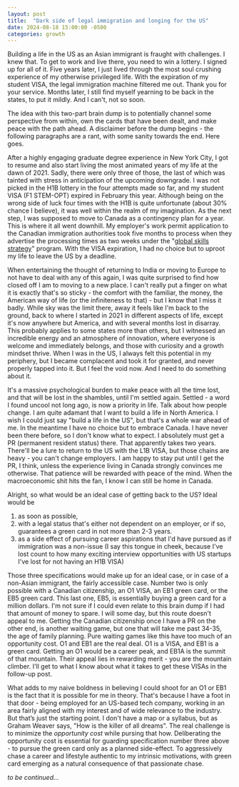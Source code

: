 ```yaml
---
layout: post
title:  "Dark side of legal immigration and longing for the US"
date: 2024-08-18 15:00:00 -0500
categories: growth
---
```


Building a life in the US as an Asian immigrant is fraught with challenges. I knew that. To get to work and live there, you need to win a lottery. I signed up for all of it. Five years later, I just lived through the most soul crushing experience of my otherwise privileged life. With the expiration of my student VISA, the legal immigration machine filtered me out. Thank you for your service. Months later, I still find myself yearning to be back in the states, to put it mildly. And I can't, not so soon. 

The idea with this two-part brain dump is to potentially channel some perspective from within, own the cards that have been dealt, and make peace with the path ahead. A disclaimer before the dump begins - the following paragraphs are a rant, with some sanity towards the end. Here goes.

After a highly engaging graduate degree experience in New York City, I got to resume and also start living the most animated years of my life at the dawn of 2021. Sadly, there were only three of those, the last of which was tainted with stress in anticipation of the upcoming downgrade. I was not picked in the H1B lottery in the four attempts made so far, and my student VISA (F1 STEM-OPT) expired in February this year. Although being on the wrong side of luck four times with the H1B is quite unfortunate (about 30% chance I believe), it was well within the realm of my imagination. As the next step, I was supposed to move to Canada as a contingency plan for a year. This is where it all went downhill. My employer's work permit application to the Canadian immigration authorities took five months to process when they advertise the processing times as two weeks under the "[global skills strategy](https://www.canada.ca/en/immigration-refugees-citizenship/services/work-canada/permit/temporary/global-skills-strategy.html)" program. With the VISA expiration, I had no choice but to uproot my life to leave the US by a deadline.

When entertaining the thought of returning to India or moving to Europe to not have to deal with any of this again, I was quite surprised to find how closed off I am to moving to a new place. I can't really put a finger on what it is exactly that's so sticky - the comfort with the familiar, the money, the American way of life (or the infiniteness to that) - but I know that I miss it badly. While sky was the limit there, away it feels like I'm back to the ground, back to where I started in 2021 in different aspects of life, except it's now anywhere but America, and with several months lost in disarray. This probably applies to some states more than others, but I witnessed an incredible energy and an atmosphere of innovation, where everyone is welcome and immediately belongs, and those with curiosity and a growth mindset thrive. When I was in the US, I always felt this potential in my periphery, but I became complacent and took it for granted, and never properly tapped into it. But I feel the void now. And I need to do something about it.

It's a massive psychological burden to make peace with all the time lost, and that will be lost in the shambles, until I'm settled again. Settled - a word I found uncool not long ago, is now a priority in life. Talk about how people change. I am quite adamant that I want to build a life in North America. I wish I could just say "build a life in the US", but that's a whole war ahead of me. In the meantime I have no choice but to embrace Canada. I have never been there before, so I don't know what to expect. I absolutely must get a PR (permanent resident status) there. That apparently takes two years. There'll be a lure to return to the US with the L1B VISA, but those chains are heavy - you can't change employers. I am happy to stay put until I get the PR, I think, unless the experience living in Canada strongly convinces me otherwise. That patience will be rewarded with peace of the mind. When the macroeconomic shit hits the fan, I know I can still be home in Canada.

Alright, so what would be an ideal case of getting back to the US?
Ideal would be 
1. as soon as possible, 
2. with a legal status that's either not dependent on an employer, or if so, guarantees a green card in not more than 2-3 years.
3. as a side effect of pursuing career aspirations that I'd have pursued as if immigration was a non-issue (I say this tongue in cheek, because I've lost count to how many exciting interview opportunities with US startups I've lost for not having an H1B VISA)

Those three specifications would make up for an ideal case, or in case of a non-Asian immigrant, the fairly accessible case. Number two is only possible with a Canadian citizenship, an O1 VISA, an EB1 green card, or the EB5 green card. This last one, EB5, is essentially buying a green card for a million dollars. I'm not sure if I could even relate to this brain dump if I had that amount of money to spare. I will some day, but this route doesn't appeal to me. Getting the Canadian citizenship once I have a PR on the other end, is another waiting game, but one that will take me past 34-35, the age of family planning. Pure waiting games like this have too much of an opportunity cost. O1 and EB1 are the real deal. O1 is a VISA, and EB1 is a green card. Getting an O1 would be a career peak, and EB1A is the summit of that mountain. Their appeal lies in rewarding merit - you are the mountain climber. I'll get to what I know about what it takes to get these VISAs in the follow-up post.

What adds to my naive boldness in believing I could shoot for an O1 or EB1 is the fact that it is possible for me in theory. That's because I have a foot in that door - being employed for an US-based tech company, working in an area fairly aligned with my interest and of wide relevance to the industry. But that’s just the starting point. I don't have a map or a syllabus, but as Graham Weaver says, "How is the killer of all dreams". The real challenge is to minimize the *opportunity cost* while pursing that how. Deliberating the opportunity cost is essential for guarding specification number three above - to pursue the green card only as a planned side-effect. To aggressively chase a career and lifestyle authentic to my intrinsic motivations, with green card emerging as a natural consequence of that passionate chase.

*to be continued...*
